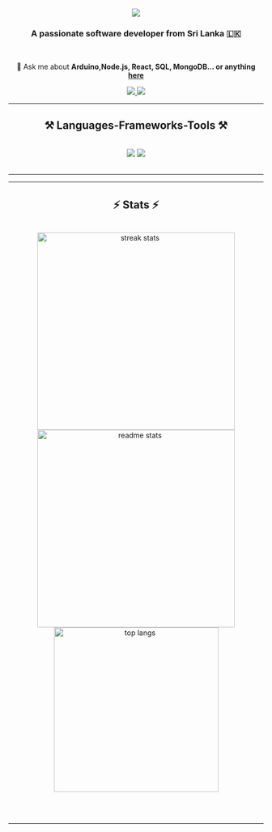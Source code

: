 
<h1 align="center">
    <img src="https://readme-typing-svg.herokuapp.com/?font=Righteous&size=35&center=true&vCenter=true&width=500&height=70&duration=4000&lines=Hi+There!+👋;+I'm+Nipuna+Kaweya!;" />
</h1>

<h3 align="center">A passionate software developer from Sri Lanka 🇱🇰</h3>

<br/>

<div align="center">

💬 Ask me about **Arduino,Node.js, React, SQL, MongoDB... or anything [here](https://github.com/Nipun23a/issues)**

 </div>
 
<div align="center"> 
  <a href="mailto:nipuna609@gmail.com">
    <img src="https://img.shields.io/badge/Gmail-333333?style=for-the-badge&logo=gmail&logoColor=red" />
  </a>
  <a href="https://www.linkedin.com/in/nipuna-prabashwara-673b82258/" target="_blank">
    <img src="https://img.shields.io/badge/LinkedIn-0077B5?style=for-the-badge&logo=linkedin&logoColor=white" target="_blank" />
  </a>
 
</div>

 <hr/>
 
<h2 align="center">⚒️ Languages-Frameworks-Tools ⚒️</h2>
<br/>
<div align="center">
    <img src="https://skillicons.dev/icons?i=react,bootstrap,arduino,html,css,vscode,github,figma,tailwind,git,idea,qt,wordpress,androidstudio" />
    <img src="https://skillicons.dev/icons?i=nodejs,php,py,javascript,mongodb,java,mysql,r,sqlite,angular,c,cs,dotnet" /><br>
</div>

<br/>
<hr/>



<hr/>

<h2 align="center">⚡ Stats ⚡</h2>
<br>
<div align=center>
  <img width=390 src="https://github-readme-streak-stats-salesp07.vercel.app/?user=Nipun23a&count_private=true&theme=react&border_radius=10)" alt="streak stats"/>
  <img width=390 src="https://github-readme-stats-salesp07.vercel.app/api?username=Nipun23a&count_private=true&show_icons=true&theme=react&rank_icon=github&border_radius=10" alt="readme stats" />
  <br/>
  <img width=325 align="center" src="https://github-readme-stats-salesp07.vercel.app/api/top-langs/?username=Nipun23a&hide=HTML&langs_count=8&layout=compact&theme=react&border_radius=10&size_weight=0.5&count_weight=0.5&exclude_repo=github-readme-stats" alt="top langs" />
</div>

<br/><br/>

<hr/>

<br/>

